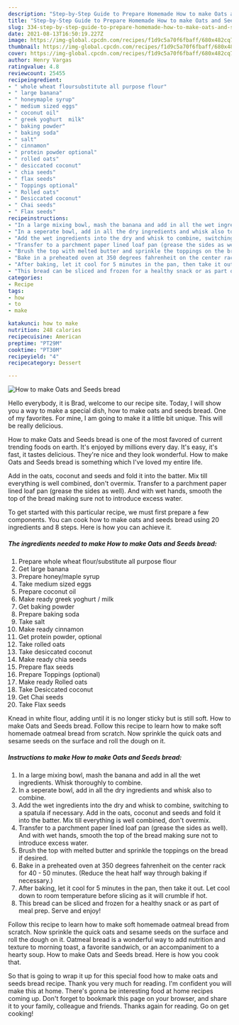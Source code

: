 ```yaml
---
description: "Step-by-Step Guide to Prepare Homemade How to make Oats and Seeds bread"
title: "Step-by-Step Guide to Prepare Homemade How to make Oats and Seeds bread"
slug: 334-step-by-step-guide-to-prepare-homemade-how-to-make-oats-and-seeds-bread
date: 2021-08-13T16:50:19.227Z
image: https://img-global.cpcdn.com/recipes/f1d9c5a70f6fbaff/680x482cq70/how-to-make-oats-and-seeds-bread-recipe-main-photo.jpg
thumbnail: https://img-global.cpcdn.com/recipes/f1d9c5a70f6fbaff/680x482cq70/how-to-make-oats-and-seeds-bread-recipe-main-photo.jpg
cover: https://img-global.cpcdn.com/recipes/f1d9c5a70f6fbaff/680x482cq70/how-to-make-oats-and-seeds-bread-recipe-main-photo.jpg
author: Henry Vargas
ratingvalue: 4.8
reviewcount: 25455
recipeingredient:
- " whole wheat floursubstitute all purpose flour"
- " large banana"
- " honeymaple syrup"
- " medium sized eggs"
- " coconut oil"
- " greek yoghurt  milk"
- " baking powder"
- " baking soda"
- " salt"
- " cinnamon"
- " protein powder optional"
- " rolled oats"
- " desiccated coconut"
- " chia seeds"
- " flax seeds"
- " Toppings optional"
- " Rolled oats"
- " Desiccated coconut"
- " Chai seeds"
- " Flax seeds"
recipeinstructions:
- "In a large mixing bowl, mash the banana and add in all the wet ingredients. Whisk thoroughly to combine."
- "In a seperate bowl, add in all the dry ingredients and whisk also to combine."
- "Add the wet ingredients into the dry and whisk to combine, switching to a spatula if necessary. Add in the oats, coconut and seeds and fold it into the batter. Mix till everything is well combined, don&#39;t overmix."
- "Transfer to a parchment paper lined loaf pan (grease the sides as well). And with wet hands, smooth the top of the bread making sure not to introduce excess water."
- "Brush the top with melted butter and sprinkle the toppings on the bread if desired."
- "Bake in a preheated oven at 350 degrees fahrenheit on the center rack for 40 - 50 minutes. (Reduce the heat half way through baking if necessary.)"
- "After baking, let it cool for 5 minutes in the pan, then take it out. Let cool down to room temperature before slicing as it will crumble if hot."
- "This bread can be sliced and frozen for a healthy snack or as part of meal prep. Serve and enjoy!"
categories:
- Recipe
tags:
- how
- to
- make

katakunci: how to make 
nutrition: 248 calories
recipecuisine: American
preptime: "PT29M"
cooktime: "PT30M"
recipeyield: "4"
recipecategory: Dessert

---
```



![How to make Oats and Seeds bread](https://img-global.cpcdn.com/recipes/f1d9c5a70f6fbaff/680x482cq70/how-to-make-oats-and-seeds-bread-recipe-main-photo.jpg)

Hello everybody, it is Brad, welcome to our recipe site. Today, I will show you a way to make a special dish, how to make oats and seeds bread. One of my favorites. For mine, I am going to make it a little bit unique. This will be really delicious.

How to make Oats and Seeds bread is one of the most favored of current trending foods on earth. It's enjoyed by millions every day. It's easy, it's fast, it tastes delicious. They're nice and they look wonderful. How to make Oats and Seeds bread is something which I've loved my entire life.

Add in the oats, coconut and seeds and fold it into the batter. Mix till everything is well combined, don&#39;t overmix. Transfer to a parchment paper lined loaf pan (grease the sides as well). And with wet hands, smooth the top of the bread making sure not to introduce excess water.


To get started with this particular recipe, we must first prepare a few components. You can cook how to make oats and seeds bread using 20 ingredients and 8 steps. Here is how you can achieve it.

<!--inarticleads1-->

##### The ingredients needed to make How to make Oats and Seeds bread:

1. Prepare  whole wheat flour/substitute all purpose flour
1. Get  large banana
1. Prepare  honey/maple syrup
1. Take  medium sized eggs
1. Prepare  coconut oil
1. Make ready  greek yoghurt / milk
1. Get  baking powder
1. Prepare  baking soda
1. Take  salt
1. Make ready  cinnamon
1. Get  protein powder, optional
1. Take  rolled oats
1. Take  desiccated coconut
1. Make ready  chia seeds
1. Prepare  flax seeds
1. Prepare  Toppings (optional)
1. Make ready  Rolled oats
1. Take  Desiccated coconut
1. Get  Chai seeds
1. Take  Flax seeds


Knead in white flour, adding until it is no longer sticky but is still soft. How to make Oats and Seeds bread. Follow this recipe to learn how to make soft homemade oatmeal bread from scratch. Now sprinkle the quick oats and sesame seeds on the surface and roll the dough on it. 

<!--inarticleads2-->

##### Instructions to make How to make Oats and Seeds bread:

1. In a large mixing bowl, mash the banana and add in all the wet ingredients. Whisk thoroughly to combine.
1. In a seperate bowl, add in all the dry ingredients and whisk also to combine.
1. Add the wet ingredients into the dry and whisk to combine, switching to a spatula if necessary. Add in the oats, coconut and seeds and fold it into the batter. Mix till everything is well combined, don&#39;t overmix.
1. Transfer to a parchment paper lined loaf pan (grease the sides as well). And with wet hands, smooth the top of the bread making sure not to introduce excess water.
1. Brush the top with melted butter and sprinkle the toppings on the bread if desired.
1. Bake in a preheated oven at 350 degrees fahrenheit on the center rack for 40 - 50 minutes. (Reduce the heat half way through baking if necessary.)
1. After baking, let it cool for 5 minutes in the pan, then take it out. Let cool down to room temperature before slicing as it will crumble if hot.
1. This bread can be sliced and frozen for a healthy snack or as part of meal prep. Serve and enjoy!


Follow this recipe to learn how to make soft homemade oatmeal bread from scratch. Now sprinkle the quick oats and sesame seeds on the surface and roll the dough on it. Oatmeal bread is a wonderful way to add nutrition and texture to morning toast, a favorite sandwich, or an accompaniment to a hearty soup. How to make Oats and Seeds bread. Here is how you cook that. 

So that is going to wrap it up for this special food how to make oats and seeds bread recipe. Thank you very much for reading. I'm confident you will make this at home. There's gonna be interesting food at home recipes coming up. Don't forget to bookmark this page on your browser, and share it to your family, colleague and friends. Thanks again for reading. Go on get cooking!

